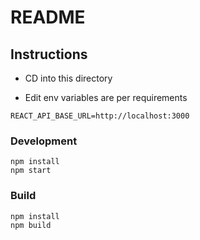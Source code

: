 # README

## Instructions

- CD into this directory

- Edit env variables are per requirements
```
REACT_API_BASE_URL=http://localhost:3000
```

### Development

```
npm install
npm start
```

### Build

```
npm install
npm build
```

